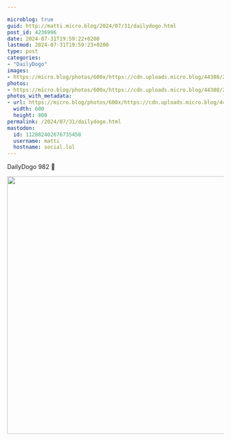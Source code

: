 ```yaml
---

microblog: true
guid: http://matti.micro.blog/2024/07/31/dailydogo.html
post_id: 4236996
date: 2024-07-31T19:59:22+0200
lastmod: 2024-07-31T19:59:23+0200
type: post
categories:
- "DailyDogo"
images:
- https://micro.blog/photos/600x/https://cdn.uploads.micro.blog/44388/2024/1cdb9bfb607c4c4a8a13e34ffcd0229c.jpg
photos:
- https://micro.blog/photos/600x/https://cdn.uploads.micro.blog/44388/2024/1cdb9bfb607c4c4a8a13e34ffcd0229c.jpg
photos_with_metadata:
- url: https://micro.blog/photos/600x/https://cdn.uploads.micro.blog/44388/2024/1cdb9bfb607c4c4a8a13e34ffcd0229c.jpg
  width: 600
  height: 800
permalink: /2024/07/31/dailydogo.html
mastodon:
  id: 112882402676735458
  username: matti
  hostname: social.lol
---
```

DailyDogo 982 🐶

<img src="/media/uploads/2024/1cdb9bfb607c4c4a8a13e34ffcd0229c.jpg" width="600" alt="" />
